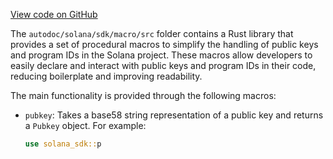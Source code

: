 [View code on GitHub](https://github.com/solana-labs/solana/tree/master/na/sdk/macro/src)

The `autodoc/solana/sdk/macro/src` folder contains a Rust library that provides a set of procedural macros to simplify the handling of public keys and program IDs in the Solana project. These macros allow developers to easily declare and interact with public keys and program IDs in their code, reducing boilerplate and improving readability.

The main functionality is provided through the following macros:

- `pubkey`: Takes a base58 string representation of a public key and returns a `Pubkey` object. For example:

  ```rust
  use solana_sdk::p
